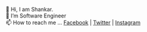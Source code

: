 👋 Hi, I am Shankar.<br>
🔭 I’m Software Engineer<br>
📫 How to reach me ... <a href="https://www.facebook.com/shankaravi6/">Facebook</a> | <a href="https://twitter.com/shankaravi6">Twitter</a> | <a href="https://www.instagram.com/shankaravi6/">Instagram</a>

